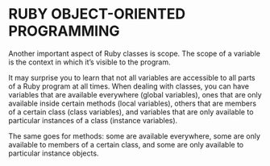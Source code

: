 # RUBY OBJECT-ORIENTED PROGRAMMING


Another important aspect of Ruby classes is scope. The scope of a variable is the context in which it’s visible to the program.

It may surprise you to learn that not all variables are accessible to all parts of a Ruby program at all times. When dealing with classes, you can have variables that are available everywhere (global variables), ones that are only available inside certain methods (local variables), others that are members of a certain class (class variables), and variables that are only available to particular instances of a class (instance variables).

The same goes for methods: some are available everywhere, some are only available to members of a certain class, and some are only available to particular instance objects.
